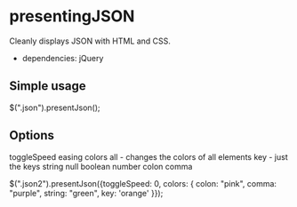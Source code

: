 presentingJSON
==============

Cleanly displays JSON with HTML and CSS.

- dependencies: jQuery

Simple usage
-------
$(".json").presentJson();

Options
-------

toggleSpeed
easing
colors 
  all - changes the colors of all elements
  key - just the keys
  string
  null
  boolean
  number
  colon
  comma

$(".json2").presentJson({toggleSpeed: 0, colors: { colon: "pink", comma: "purple", string: "green", key: 'orange' }});
